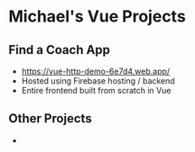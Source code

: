 
# Michael's Vue Projects

## Find a Coach App
- https://vue-http-demo-6e7d4.web.app/
- Hosted using Firebase hosting / backend
- Entire frontend built from scratch in Vue

## Other Projects
- 
